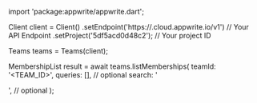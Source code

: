 import 'package:appwrite/appwrite.dart';

Client client = Client()
    .setEndpoint('https://<REGION>.cloud.appwrite.io/v1') // Your API Endpoint
    .setProject('5df5acd0d48c2'); // Your project ID

Teams teams = Teams(client);

MembershipList result = await teams.listMemberships(
    teamId: '<TEAM_ID>',
    queries: [], // optional
    search: '<SEARCH>', // optional
);
